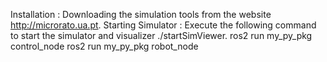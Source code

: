 Installation : Downloading the simulation tools from the website http://microrato.ua.pt.
Starting Simulator : Execute the following command to start the simulator and
visualizer ./startSimViewer.
ros2 run my_py_pkg control_node
ros2 run my_py_pkg robot_node
